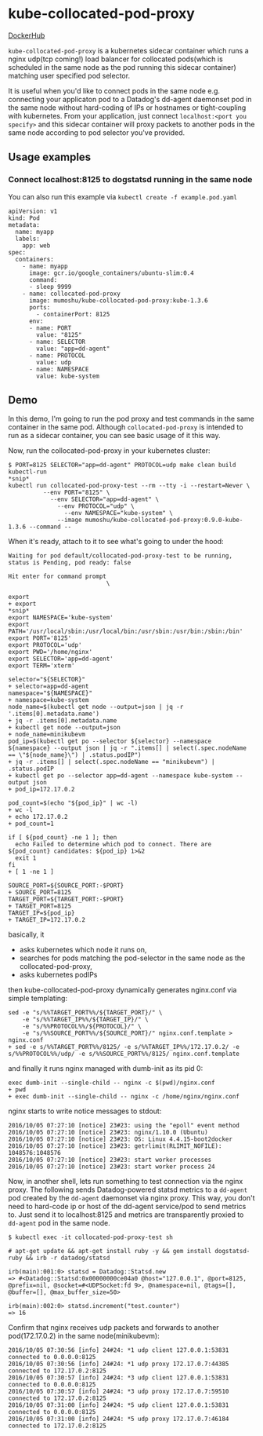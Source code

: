 # kube-collocated-pod-proxy

[DockerHub](https://hub.docker.com/r/mumoshu/kube-collocated-pod-proxy/)

`kube-collocated-pod-proxy` is a kubernetes sidecar container which runs a nginx udp(tcp coming!) load balancer for collocated pods(which is scheduled in the same node as the pod running this sidecar container) matching user specified pod selector.

It is useful when you'd like to connect pods in the same node e.g. connecting your applicaton pod to a Datadog's dd-agent daemonset pod in the same node without hard-coding of IPs or hostnames or tight-coupling with kubernetes. From your application, just connect `localhost:<port you specify>` and this sidecar container will proxy packets to another pods in the same node according to pod selector you've provided.

## Usage examples

### Connect localhost:8125 to dogstatsd running in the same node

You can also run this example via `kubectl create -f example.pod.yaml`

```
apiVersion: v1
kind: Pod
metadata:
  name: myapp
  labels:
    app: web
spec:
  containers:
    - name: myapp
      image: gcr.io/google_containers/ubuntu-slim:0.4
      command:
      - sleep 9999
    - name: collocated-pod-proxy
      image: mumoshu/kube-collocated-pod-proxy:kube-1.3.6
      ports:
        - containerPort: 8125
      env:
      - name: PORT
        value: "8125"
      - name: SELECTOR
        value: "app=dd-agent"
      - name: PROTOCOL
        value: udp
      - name: NAMESPACE
        value: kube-system
```

## Demo

In this demo, I'm going to run the pod proxy and test commands in the same container in the same pod. Although `collocated-pod-proxy` is intended to run as a sidecar container, you can see basic usage of it this way.

Now, run the collocated-pod-proxy in your kubernetes cluster:

```
$ PORT=8125 SELECTOR="app=dd-agent" PROTOCOL=udp make clean build kubectl-run
*snip*
kubectl run collocated-pod-proxy-test --rm --tty -i --restart=Never \
       	  --env PORT="8125" \
       	    --env SELECTOR="app=dd-agent" \
       	      --env PROTOCOL="udp" \
       	        --env NAMESPACE="kube-system" \
       		  --image mumoshu/kube-collocated-pod-proxy:0.9.0-kube-1.3.6 --command --
```

When it's ready, attach to it to see what's going to under the hood:

```
Waiting for pod default/collocated-pod-proxy-test to be running, status is Pending, pod ready: false

Hit enter for command prompt
                            \

export
+ export
*snip*
export NAMESPACE='kube-system'
export PATH='/usr/local/sbin:/usr/local/bin:/usr/sbin:/usr/bin:/sbin:/bin'
export PORT='8125'
export PROTOCOL='udp'
export PWD='/home/nginx'
export SELECTOR='app=dd-agent'
export TERM='xterm'

selector="${SELECTOR}"
+ selector=app=dd-agent
namespace="${NAMESPACE}"
+ namespace=kube-system
node_name=$(kubectl get node --output=json | jq -r '.items[0].metadata.name')
+ jq -r .items[0].metadata.name
+ kubectl get node --output=json
+ node_name=minikubevm
pod_ip=$(kubectl get po --selector ${selector} --namespace ${namespace} --output json | jq -r ".items[] | select(.spec.nodeName == \"${node_name}\") | .status.podIP")
+ jq -r .items[] | select(.spec.nodeName == "minikubevm") | .status.podIP
+ kubectl get po --selector app=dd-agent --namespace kube-system --output json
+ pod_ip=172.17.0.2

pod_count=$(echo "${pod_ip}" | wc -l)
+ wc -l
+ echo 172.17.0.2
+ pod_count=1

if [ ${pod_count} -ne 1 ]; then
  echo Failed to determine which pod to connect. There are ${pod_count} candidates: ${pod_ip} 1>&2
  exit 1
fi
+ [ 1 -ne 1 ]

SOURCE_PORT=${SOURCE_PORT:-$PORT}
+ SOURCE_PORT=8125
TARGET_PORT=${TARGET_PORT:-$PORT}
+ TARGET_PORT=8125
TARGET_IP=${pod_ip}
+ TARGET_IP=172.17.0.2
```

basically, it

* asks kubernetes which node it runs on,
* searches for pods matching the pod-selector in the same node as the collocated-pod-proxy,
* asks kubernetes podIPs

then kube-collocated-pod-proxy dynamically generates nginx.conf via simple templating:

```
sed -e "s/%%TARGET_PORT%%/${TARGET_PORT}/" \
    -e "s/%%TARGET_IP%%/${TARGET_IP}/" \
    -e "s/%%PROTOCOL%%/${PROTOCOL}/" \
    -e "s/%%SOURCE_PORT%%/${SOURCE_PORT}/" nginx.conf.template > nginx.conf
+ sed -e s/%%TARGET_PORT%%/8125/ -e s/%%TARGET_IP%%/172.17.0.2/ -e s/%%PROTOCOL%%/udp/ -e s/%%SOURCE_PORT%%/8125/ nginx.conf.template
```

and finally it runs nginx managed with dumb-init as its pid 0:

```
exec dumb-init --single-child -- nginx -c $(pwd)/nginx.conf
+ pwd
+ exec dumb-init --single-child -- nginx -c /home/nginx/nginx.conf
```

nginx starts to write notice messages to stdout:

```
2016/10/05 07:27:10 [notice] 23#23: using the "epoll" event method
2016/10/05 07:27:10 [notice] 23#23: nginx/1.10.0 (Ubuntu)
2016/10/05 07:27:10 [notice] 23#23: OS: Linux 4.4.15-boot2docker
2016/10/05 07:27:10 [notice] 23#23: getrlimit(RLIMIT_NOFILE): 1048576:1048576
2016/10/05 07:27:10 [notice] 23#23: start worker processes
2016/10/05 07:27:10 [notice] 23#23: start worker process 24
```

Now, in another shell, lets run something to test connection via the nginx proxy.
The following sends Datadog-powered statsd metrics to a `dd-agent` pod created by the `dd-agent` daemonset via nginx proxy. This way, you don't need to hard-code ip or host of the dd-agent service/pod to send metrics to. Just send it to localhost:8125 and metrics are transparently proxied to `dd-agent` pod in the same node.

```
$ kubectl exec -it collocated-pod-proxy-test sh

# apt-get update && apt-get install ruby -y && gem install dogstatsd-ruby && irb -r datadog/statsd

irb(main):001:0> statsd = Datadog::Statsd.new
=> #<Datadog::Statsd:0x00000000ce04a0 @host="127.0.0.1", @port=8125, @prefix=nil, @socket=#<UDPSocket:fd 9>, @namespace=nil, @tags=[], @buffer=[], @max_buffer_size=50>

irb(main):002:0> statsd.increment("test.counter")
=> 16
```

Confirm that nginx receives udp packets and forwards to another pod(172.17.0.2) in the same node(minikubevm):

```
2016/10/05 07:30:56 [info] 24#24: *1 udp client 127.0.0.1:53831 connected to 0.0.0.0:8125
2016/10/05 07:30:56 [info] 24#24: *1 udp proxy 172.17.0.7:44385 connected to 172.17.0.2:8125
2016/10/05 07:30:57 [info] 24#24: *3 udp client 127.0.0.1:53831 connected to 0.0.0.0:8125
2016/10/05 07:30:57 [info] 24#24: *3 udp proxy 172.17.0.7:59510 connected to 172.17.0.2:8125
2016/10/05 07:31:00 [info] 24#24: *5 udp client 127.0.0.1:53831 connected to 0.0.0.0:8125
2016/10/05 07:31:00 [info] 24#24: *5 udp proxy 172.17.0.7:46184 connected to 172.17.0.2:8125
```
